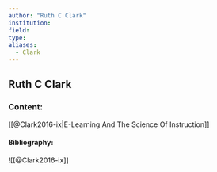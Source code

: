 ```yaml
---
author: "Ruth C Clark"
institution:
field:
type:
aliases:
  - Clark
---
```


## Ruth C Clark

### Content:
[[@Clark2016-ix|E-Learning And The Science Of Instruction]]

#### Bibliography:

![[@Clark2016-ix]]